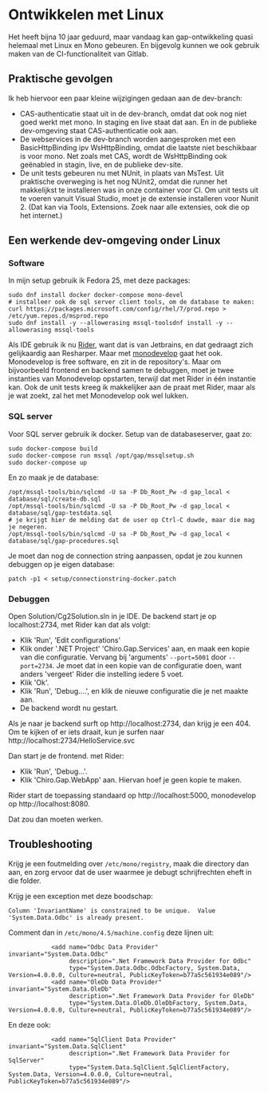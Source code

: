 # Ontwikkelen met Linux

Het heeft bijna 10 jaar geduurd, maar vandaag kan gap-ontwikkeling
quasi helemaal met Linux en Mono gebeuren. En bijgevolg kunnen we ook gebruik maken
van de CI-functionaliteit van Gitlab.

## Praktische gevolgen

Ik heb hiervoor een paar kleine wijzigingen gedaan aan de dev-branch:

* CAS-authenticatie staat uit in de dev-branch, omdat dat ook nog niet goed werkt
  met mono. In staging en live staat dat aan. En in de publieke dev-omgeving staat
  CAS-authenticatie ook aan.
* De webservices in de dev-branch worden aangesproken met een BasicHttpBinding ipv
  WsHttpBinding, omdat die laatste niet beschikbaar is voor mono. Net zoals met CAS,
  wordt de WsHttpBinding ook geënabled in stagin, live, en de publieke dev-site.
* De unit tests gebeuren nu met NUnit, in plaats van MsTest. Uit praktische
  overweging is het nog NUnit2, omdat die runner het makkelijkst te installeren
  was in onze container voor CI. Om unit tests uit te voeren vanuit Visual Studio,
  moet je de extensie installeren voor Nunit 2. (Dat kan via Tools, Extensions.
  Zoek naar alle extensies, ook die op het internet.)

## Een werkende dev-omgeving onder Linux

### Software

In mijn setup gebruik ik Fedora 25, met deze packages:

    sudo dnf install docker docker-compose mono-devel
    # installeer ook de sql server client tools, om de database te maken:
    curl https://packages.microsoft.com/config/rhel/7/prod.repo > /etc/yum.repos.d/msprod.repo
    sudo dnf install -y --allowerasing mssql-toolsdnf install -y --allowerasing mssql-tools

Als IDE gebruik ik nu [Rider](https://www.jetbrains.com/rider/), want dat
is van Jetbrains, en dat gedraagt zich gelijkaardig aan Resharper. Maar met
[monodevelop](https://nl.wikipedia.org/wiki/MonoDevelop) gaat het ook.
Monodevelop is free software, en zit in de repository's. Maar om bijvoorbeeld
frontend en backend samen te debuggen, moet je twee instanties van Monodevelop
opstarten, terwijl dat met Rider in één instantie kan. Ook de unit tests
kreeg ik makkelijker aan de praat met Rider, maar als je wat zoekt, zal het
met Monodevelop ook wel lukken.

### SQL server

Voor SQL server gebruik ik docker. Setup van de databaseserver, gaat zo:
```
sudo docker-compose build
sudo docker-compose run mssql /opt/gap/mssqlsetup.sh
sudo docker-compose up
```

En zo maak je de database:
```
/opt/mssql-tools/bin/sqlcmd -U sa -P Db_Root_Pw -d gap_local < database/sql/create-db.sql
/opt/mssql-tools/bin/sqlcmd -U sa -P Db_Root_Pw -d gap_local < database/sql/gap-testdata.sql
# je krijgt hier de melding dat de user op Ctrl-C duwde, maar die mag je negeren.
/opt/mssql-tools/bin/sqlcmd -U sa -P Db_Root_Pw -d gap_local < database/sql/gap-procedures.sql
```

Je moet dan nog de connection string aanpassen, opdat je zou kunnen debuggen
op je eigen database:

    patch -p1 < setup/connectionstring-docker.patch

### Debuggen

Open Solution/Cg2Solution.sln in je IDE. De backend start je op
localhost:2734, met Rider kan dat als volgt:

* Klik 'Run', 'Edit configurations'
* Klik onder '.NET Project' 'Chiro.Gap.Services' aan, en maak een kopie
  van die configuratie. Vervang bij 'arguments' `--port=5001` door `--port=2734`.
  Je moet dat in een kopie van de configuratie doen, want anders 'vergeet'
  Rider die instelling iedere 5 voet.
* Klik 'Ok'.
* Klik 'Run', 'Debug....', en klik de nieuwe configuratie die je net maakte aan.
* De backend wordt nu gestart.

Als je naar je backend surft op http://localhost:2734, dan krijg je een 404.
Om te kijken of er iets draait, kun je surfen naar
http://localhost:2734/HelloService.svc

Dan start je de frontend. met Rider:

* Klik 'Run', 'Debug...'.
* Klik 'Chiro.Gap.WebApp' aan. Hiervan hoef je geen kopie te maken.

Rider start de toepassing standaard op http://localhost:5000, monodevelop op
http://localhost:8080.

Dat zou dan moeten werken.


## Troubleshooting

Krijg je een foutmelding over `/etc/mono/registry`, maak die directory dan aan,
en zorg ervoor dat de user waarmee je debugt schrijfrechten eheft in die folder.

Krijg je een exception met deze boodschap:
```
Column 'InvariantName' is constrained to be unique.  Value 'System.Data.Odbc' is already present.
```
Comment dan in `/etc/mono/4.5/machine.config` deze lijnen uit:
```
            <add name="Odbc Data Provider"         invariant="System.Data.Odbc"
                 description=".Net Framework Data Provider for Odbc"
                 type="System.Data.Odbc.OdbcFactory, System.Data, Version=4.0.0.0, Culture=neutral, PublicKeyToken=b77a5c561934e089"/>
            <add name="OleDb Data Provider"        invariant="System.Data.OleDb"
                 description=".Net Framework Data Provider for OleDb"
                 type="System.Data.OleDb.OleDbFactory, System.Data, Version=4.0.0.0, Culture=neutral, PublicKeyToken=b77a5c561934e089"/>
```
En deze ook:
```
            <add name="SqlClient Data Provider"    invariant="System.Data.SqlClient"
                 description=".Net Framework Data Provider for SqlServer"
                 type="System.Data.SqlClient.SqlClientFactory, System.Data, Version=4.0.0.0, Culture=neutral, PublicKeyToken=b77a5c561934e089"/>
```

